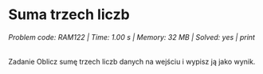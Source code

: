 # Suma trzech liczb
###### Problem code: RAM122 \| Time: 1.00 s \| Memory: 32 MB \| Solved: yes \| print

Zadanie
Oblicz sumę trzech liczb danych na wejściu i wypisz ją jako wynik.
